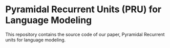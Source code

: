 # Pyramidal Recurrent Units (PRU) for Language Modeling

This repository contains the source code of our paper, Pyramidal Recurrent units for language modeling.
